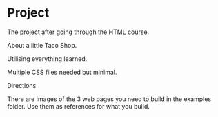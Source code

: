 # Project

The project after going through the HTML course.

About a little Taco Shop.

Utilising everything learned.

Multiple CSS files needed but minimal.

Directions

There are images of the 3 web pages you need to build in the examples folder. Use them as references for what you build.
